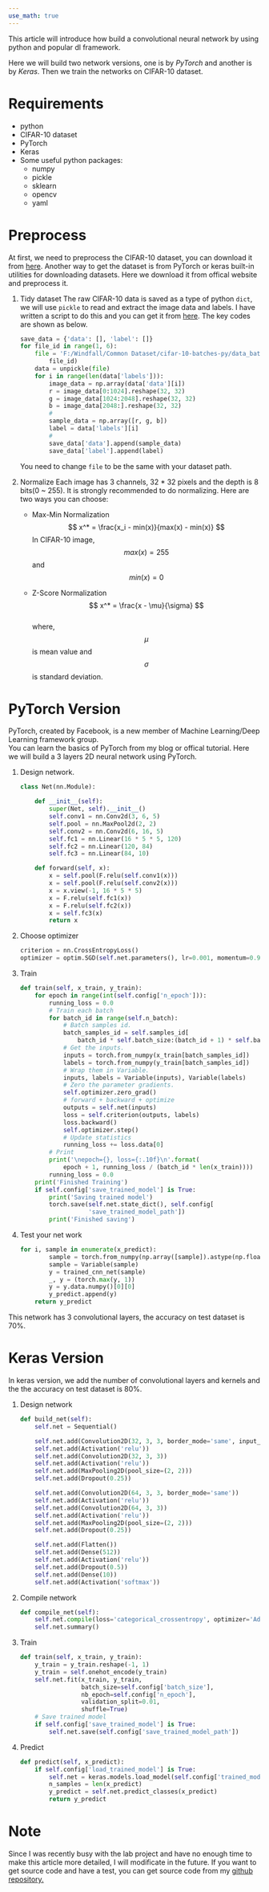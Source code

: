 ```yaml
---
use_math: true
---
```


This article will introduce how build a convolutional neural network by using python and popular dl framework.

Here we will build two network versions, one is by _PyTorch_ and another is by _Keras_. Then we train the networks on CIFAR-10 dataset.

# Requirements
- python
- CIFAR-10 dataset
- PyTorch
- Keras
- Some useful python packages:
    - numpy
    - pickle
    - sklearn
    - opencv
    - yaml

# Preprocess
At first, we need to preprocess the CIFAR-10 dataset, you can download it from [here](https://www.cs.toronto.edu/~kriz/cifar.html). Another way to get the dataset is from PyTorch or keras built-in utilities for downloading datasets. Here we download it from offical website and preprocess it.

1. Tidy dataset
    The raw CIFAR-10 data is saved as a type of python `dict`,  we will use `pickle` to read and extract the image data and labels. I have written a script to do this and you can get it from [here](). The key codes are shown as below.
    ```python
    save_data = {'data': [], 'label': []}
    for file_id in range(1, 6):
        file = 'F:/Windfall/Common Dataset/cifar-10-batches-py/data_batch_{}'.format(
            file_id)
        data = unpickle(file)
        for i in range(len(data['labels'])):
            image_data = np.array(data['data'][i])
            r = image_data[0:1024].reshape(32, 32)
            g = image_data[1024:2048].reshape(32, 32)
            b = image_data[2048:].reshape(32, 32)
            #
            sample_data = np.array([r, g, b])
            label = data['labels'][i]
            #
            save_data['data'].append(sample_data)
            save_data['label'].append(label)
    ```
    You need to change `file` to be the same with your dataset path.

2. Normalize
    Each image has 3 channels, 32 * 32 pixels and the depth is 8 bits(0 ~ 255). It is strongly recommended to do normalizing. Here are two ways you can choose:
    - Max-Min Normalization
        $$
        x^* = \frac{x_i - min(x)}{max(x) - min(x)}
        $$
        In CIFAR-10 image, $$max(x) = 255$$ and $$min(x) = 0$$

    - Z-Score Normalization  
        $$
        x^* = \frac{x - \mu}{\sigma}
        $$  
        where, $$\mu$$ is mean value and $$\sigma$$ is standard deviation.

# PyTorch Version
PyTorch, created by Facebook, is a new member of Machine Learning/Deep Learning framework group.<br>
You can learn the basics of PyTorch from my blog or offical tutorial.
Here we will build a 3 layers 2D neural network using PyTorch.
1. Design network.
    ```python
    class Net(nn.Module):

        def __init__(self):
            super(Net, self).__init__()
            self.conv1 = nn.Conv2d(3, 6, 5)
            self.pool = nn.MaxPool2d(2, 2)
            self.conv2 = nn.Conv2d(6, 16, 5)
            self.fc1 = nn.Linear(16 * 5 * 5, 120)
            self.fc2 = nn.Linear(120, 84)
            self.fc3 = nn.Linear(84, 10)

        def forward(self, x):
            x = self.pool(F.relu(self.conv1(x)))
            x = self.pool(F.relu(self.conv2(x)))
            x = x.view(-1, 16 * 5 * 5)
            x = F.relu(self.fc1(x))
            x = F.relu(self.fc2(x))
            x = self.fc3(x)
            return x
    ```
2. Choose optimizer
    ```python
    criterion = nn.CrossEntropyLoss()
    optimizer = optim.SGD(self.net.parameters(), lr=0.001, momentum=0.9)
    ```
3. Train
    ```python
    def train(self, x_train, y_train):
        for epoch in range(int(self.config['n_epoch'])):
            running_loss = 0.0
            # Train each batch
            for batch_id in range(self.n_batch):
                # Batch samples id.
                batch_samples_id = self.samples_id[
                    batch_id * self.batch_size:(batch_id + 1) * self.batch_size]
                # Get the inputs.
                inputs = torch.from_numpy(x_train[batch_samples_id])
                labels = torch.from_numpy(y_train[batch_samples_id])
                # Wrap them in Variable.
                inputs, labels = Variable(inputs), Variable(labels)
                # Zero the parameter gradients.
                self.optimizer.zero_grad()
                # forward + backward + optimize
                outputs = self.net(inputs)
                loss = self.criterion(outputs, labels)
                loss.backward()
                self.optimizer.step()
                # Update statistics
                running_loss += loss.data[0]
            # Print
            print('\nepoch={}, loss={:.10f}\n'.format(
                epoch + 1, running_loss / (batch_id * len(x_train))))
            running_loss = 0.0
        print('Finished Training')
        if self.config['save_trained_model'] is True:
            print('Saving trained model')
            torch.save(self.net.state_dict(), self.config[
                       'save_trained_model_path'])
            print('Finished saving')
    ```
4. Test your net work
    ```python
    for i, sample in enumerate(x_predict):
            sample = torch.from_numpy(np.array([sample]).astype(np.float32))
            sample = Variable(sample)
            y = trained_cnn_net(sample)
            _, y = (torch.max(y, 1))
            y = y.data.numpy()[0][0]
            y_predict.append(y)
        return y_predict
    ```
This network has 3 convolutional layers, the accuracy on test dataset is 70%.

# Keras Version
In keras version, we add the number of convolutional layers and kernels and the the accuracy on test dataset is 80%.
1. Design network
    ```python
    def build_net(self):
        self.net = Sequential()

        self.net.add(Convolution2D(32, 3, 3, border_mode='same', input_shape=(3, 32, 32)))
        self.net.add(Activation('relu'))
        self.net.add(Convolution2D(32, 3, 3))
        self.net.add(Activation('relu'))
        self.net.add(MaxPooling2D(pool_size=(2, 2)))
        self.net.add(Dropout(0.25))

        self.net.add(Convolution2D(64, 3, 3, border_mode='same'))
        self.net.add(Activation('relu'))
        self.net.add(Convolution2D(64, 3, 3))
        self.net.add(Activation('relu'))
        self.net.add(MaxPooling2D(pool_size=(2, 2)))
        self.net.add(Dropout(0.25))

        self.net.add(Flatten())
        self.net.add(Dense(512))
        self.net.add(Activation('relu'))
        self.net.add(Dropout(0.5))
        self.net.add(Dense(10))
        self.net.add(Activation('softmax'))
    ```
2. Compile network
    ```python
    def compile_net(self):
        self.net.compile(loss='categorical_crossentropy', optimizer='Adam', metrics=['accuracy'])
        self.net.summary()
    ```
3. Train
    ```python
    def train(self, x_train, y_train):
        y_train = y_train.reshape(-1, 1)
        y_train = self.onehot_encode(y_train)
        self.net.fit(x_train, y_train,
                     batch_size=self.config['batch_size'],
                     nb_epoch=self.config['n_epoch'],
                     validation_split=0.01,
                     shuffle=True)
        # Save trained model
        if self.config['save_trained_model'] is True:
            self.net.save(self.config['save_trained_model_path'])
    ```
4. Predict
    ```python
    def predict(self, x_predict):
        if self.config['load_trained_model'] is True:
            self.net = keras.models.load_model(self.config['trained_model_path'])
            n_samples = len(x_predict)
            y_predict = self.net.predict_classes(x_predict)
            return y_predict
    ```
# Note
Since I was recently busy with the lab project and have no enough time to make this article more detailed, I will modificate in the future. If you want to get source code and have a test, you can get source code from my [github repository.](https://github.com/rivergold/Deep-Learning-CIFAR-10-Classification)

<link rel="stylesheet" href="https://cdnjs.cloudflare.com/ajax/libs/KaTeX/0.7.1/katex.min.css" integrity="sha384-wITovz90syo1dJWVh32uuETPVEtGigN07tkttEqPv+uR2SE/mbQcG7ATL28aI9H0" crossorigin="anonymous">
<script src="https://cdnjs.cloudflare.com/ajax/libs/KaTeX/0.7.1/katex.min.js" integrity="sha384-/y1Nn9+QQAipbNQWU65krzJralCnuOasHncUFXGkdwntGeSvQicrYkiUBwsgUqc1" crossorigin="anonymous"></script>
